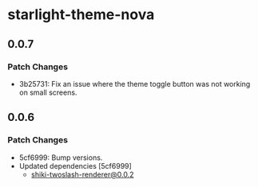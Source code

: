 # starlight-theme-nova

## 0.0.7

### Patch Changes

- 3b25731: Fix an issue where the theme toggle button was not working on small screens.

## 0.0.6

### Patch Changes

- 5cf6999: Bump versions.
- Updated dependencies [5cf6999]
  - shiki-twoslash-renderer@0.0.2
